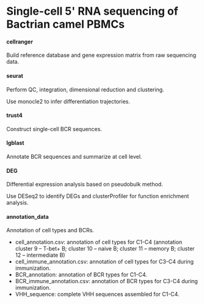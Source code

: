 # Single-cell 5' RNA sequencing of Bactrian camel PBMCs

#### cellranger

Build reference database and gene expression matrix from raw sequencing data.

#### seurat

Perform QC, integration, dimensional reduction and clustering. 

Use monocle2 to infer differentiation trajectories.

#### trust4

Construct single-cell BCR sequences.

#### Igblast

Annotate BCR sequences and summarize at cell level. 

#### DEG

Differential expression analysis based on pseudobulk method.

Use DESeq2 to identify DEGs and clusterProfiler for function enrichment analysis.

#### annotation_data

Annotation of cell types and BCRs.

- cell_annotation.csv: annotation of cell types for C1-C4 (annotation cluster 9 – T-bet+ B; cluster 10 – naive B; cluster 11 – memory B; cluster 12 – intermediate B)
- cell_immune_annotation.csv: annotation of cell types for C3-C4 during immunization.
- BCR_annotation: annotation of BCR types for C1-C4.
- BCR_immune_annotation.csv: annotation of BCR types for C3-C4 during immunization.
- VHH_sequence: complete VHH sequences assembled for C1-C4.

